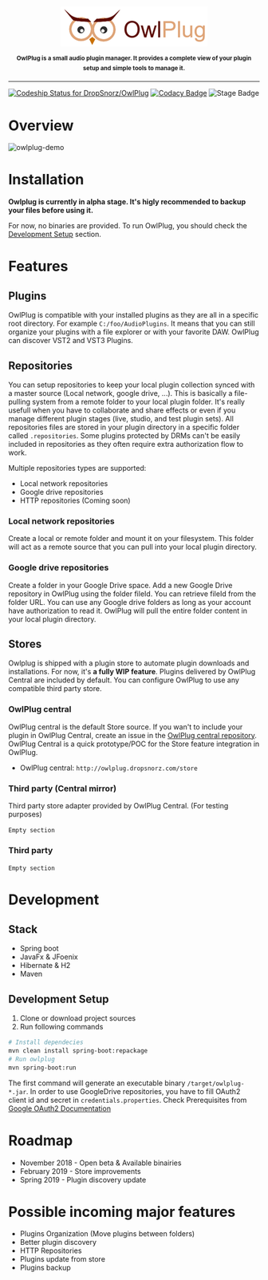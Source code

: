  
<p align="center">
<img src="doc/owlplug-logo.png">
</p>
<p align="center">
<sup>
<b>OwlPlug is a small audio plugin manager. It provides a complete view of your plugin setup and simple tools to manage it.</b>
</sup>
</p>

---

[ ![Codeship Status for DropSnorz/OwlPlug](https://app.codeship.com/projects/29447280-727d-0136-a8a6-3675cf281030/status?branch=master)](https://app.codeship.com/projects/299436)
[![Codacy Badge](https://api.codacy.com/project/badge/Grade/e6b8ee875daa4f74b5bf1cc8fee6df63)](https://www.codacy.com?utm_source=github.com&amp;utm_medium=referral&amp;utm_content=DropSnorz/OwlPlug&amp;utm_campaign=Badge_Grade_Dashboard)
![Stage Badge](https://img.shields.io/badge/stage-alpha-blue.svg)


# Overview

![owlplug-demo](http://dropsnorz.com/projects/owlplug/owlplug.gif)


# Installation

**Owlplug is currently in alpha stage. It's higly recommended to backup your files before using it.**

For now, no binaries are provided. To run OwlPlug, you should check the [Development Setup](#development-setup) section.


# Features

## Plugins

OwlPlug is compatible with your installed plugins as they are all in a specific root directory. For example `C:/foo/AudioPlugins`. It means that you can still organize your plugins with a file explorer or with your favorite DAW. 
OwlPlug can discover VST2 and VST3 Plugins.


## Repositories

You can setup repositories to keep your local plugin collection synced with a master source (Local network, google drive, ...). This is basically a file-pulling system from a remote folder to your local plugin folder. It's really usefull when you have to collaborate and share effects or even if you manage different plugin stages (live, studio, and test plugin sets). All repositories files are stored in your plugin directory in a specific folder called `.repositories`. Some plugins protected by DRMs can't be easily included in repositories as they often require extra authorization flow to work. 

Multiple repositories types are supported:
* Local network repositories
* Google drive repositories
* HTTP repositories (Coming soon)


### Local network repositories

Create a local or remote folder and mount it on your filesystem. This folder will act as a remote source that you can pull into your local plugin directory.


### Google drive repositories

Create a folder in your Google Drive space. Add a new Google Drive repository in OwlPlug using the folder fileId. You can retrieve fileId from the folder URL. You can use any Google drive folders as long as your account have authorization to read it. OwlPlug will pull the entire folder content in your local plugin directory.


## Stores 

Owlplug is shipped with a plugin store to automate plugin downloads and installations. For now, it's **a fully WIP feature**. Plugins delivered by OwlPlug Central are included by default. You can configure OwlPlug to use any compatible third party store.


### OwlPlug central

OwlPlug central is the default Store source. If you wan't to include your plugin in OwlPlug Central, create an issue in the [OwlPlug central repository](http://github.com/dropsnorz/owlplug-central-static). OwlPlug Central is a quick prototype/POC for the Store feature integration in OwlPlug. 

* OwlPlug central: `http://owlplug.dropsnorz.com/store `

### Third party (Central mirror)

Third party store adapter provided by OwlPlug Central. (For testing purposes)

```Empty section```

### Third party

```Empty section```


# Development

## Stack

* Spring boot
* JavaFx & JFoenix
* Hibernate & H2
* Maven


## Development Setup

1. Clone or download project sources
2. Run following commands
```sh
# Install dependecies
mvn clean install spring-boot:repackage
# Run owlplug
mvn spring-boot:run
```
The first command will generate an executable binary `/target/owlplug-*.jar`. In order to use GoogleDrive repositories, you have to fill OAuth2 client id and secret in `credentials.properties`. Check Prerequisites from [Google OAuth2 Documentation](https://developers.google.com/identity/protocols/OAuth2InstalledApp#prerequisites)


# Roadmap

- November 2018 - Open beta & Available binairies
- February 2019 - Store improvements
- Spring 2019 - Plugin discovery update


# Possible incoming major features

- Plugins Organization (Move plugins between folders)
- Better plugin discovery
- HTTP Repositories
- Plugins update from store
- Plugins backup
